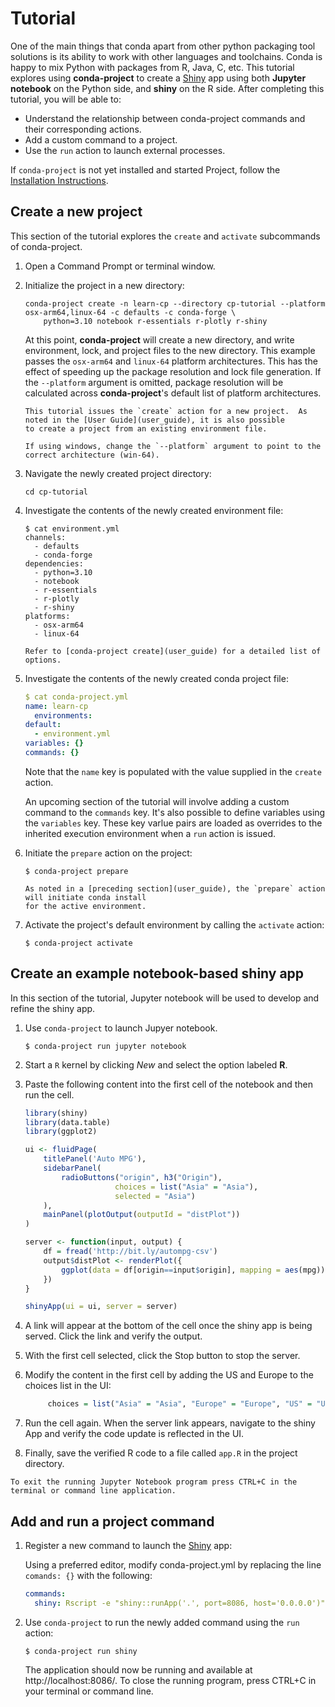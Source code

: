 # Tutorial

One of the main things that conda apart from other python packaging tool solutions is its ability to work with other languages and toolchains.  Conda
is happy to mix Python with packages from R, Java, C, etc. This tutorial explores using **conda-project** to create a [Shiny](https://shiny.rstudio.com/)
app using both **Jupyter notebook** on the Python side, and **shiny** on the R side.  After completing this tutorial, you will be able to:

 * Understand the relationship between conda-project commands and their corresponding actions.
 * Add a custom command to a project.
 * Use the `run` action to launch external processes.

If `conda-project` is not yet installed and started Project, follow the [Installation Instructions](index).

## Create a new project

This section of the tutorial explores the `create` and `activate` subcommands of conda-project.

1. Open a Command Prompt or terminal window.

2. Initialize the project in a new directory:
   ```shell
   conda-project create -n learn-cp --directory cp-tutorial --platform osx-arm64,linux-64 -c defaults -c conda-forge \
       python=3.10 notebook r-essentials r-plotly r-shiny
   ```

   At this point, **conda-project** will create a new directory, and write environment, lock, and project files to the new
   directory. This example passes the `osx-arm64` and `linux-64` platform architectures. This has the effect of speeding up
   the package resolution and lock file generation.  If the `--platform` argument is omitted, package resolution will be 
   calculated across **conda-project**'s default list of platform architectures.

   ```{note}
   This tutorial issues the `create` action for a new project.  As noted in the [User Guide](user_guide), it is also possible
   to create a project from an existing environment file.

   If using windows, change the `--platform` argument to point to the correct architecture (win-64).
   ```

3. Navigate the newly created project directory:
   ```shell
   cd cp-tutorial
   ```

4. Investigate the contents of the newly created environment file:
   ```shell
   $ cat environment.yml
   channels:
     - defaults
     - conda-forge
   dependencies:
     - python=3.10
     - notebook
     - r-essentials
     - r-plotly
     - r-shiny
   platforms:
     - osx-arm64
     - linux-64
   ```

   ```{note}
   Refer to [conda-project create](user_guide) for a detailed list of options.
   ```

5. Investigate the contents of the newly created conda project file:
   ```yaml
   $ cat conda-project.yml
   name: learn-cp
     environments:
   default:
     - environment.yml
   variables: {}
   commands: {}
   ```

   Note that the `name` key is populated with the value supplied in the `create` action.

   An upcoming section of the tutorial will involve adding a custom command to the `commands` key. It's also
   possible to define variables using the `variables` key.  These key varlue pairs are loaded as overrides
   to the inherited execution environment when a `run` action is issued.

6. Initiate the `prepare` action on the project:
   ```shell
   $ conda-project prepare
   ```

   ```{note}
   As noted in a [preceding section](user_guide), the `prepare` action will initiate conda install
   for the active environment.
   ```

7. Activate the project's default environment by calling the `activate` action:
   ```shell
   $ conda-project activate
   ```

## Create an example notebook-based shiny app

In this section of the tutorial, Jupyter notebook will be used to develop and refine the shiny app.

1. Use `conda-project` to launch Jupyer notebook.
   ```shell
   $ conda-project run jupyter notebook
   ```

2. Start a `R` kernel by clicking *New* and select the option labeled **R**.

3. Paste the following content into the first cell of the notebook and then run the cell.
   ```r
   library(shiny)
   library(data.table)
   library(ggplot2)

   ui <- fluidPage(
       titlePanel('Auto MPG'),
       sidebarPanel(
           radioButtons("origin", h3("Origin"),
                       choices = list("Asia" = "Asia"),
                       selected = "Asia")
       ),
       mainPanel(plotOutput(outputId = "distPlot"))
   )

   server <- function(input, output) {
       df = fread('http://bit.ly/autompg-csv')
       output$distPlot <- renderPlot({
           ggplot(data = df[origin==input$origin], mapping = aes(mpg)) + geom_density()
       })
   }

   shinyApp(ui = ui, server = server)
   ```

4. A link will appear at the bottom of the cell once the shiny app is being served.  Click the link and
   verify the output.

5. With the first cell selected, click the Stop button to stop the server.

6. Modify the content in the first cell by adding the US and Europe to the choices list in the UI:

   ```R
        choices = list("Asia" = "Asia", "Europe" = "Europe", "US" = "US"),
   ```

7. Run the cell again. When the server link appears, navigate to the shiny App and verify the code update is
   reflected in the UI.

8. Finally, save the verified R code to a file called `app.R` in the project directory.

```{note}
To exit the running Jupyter Notebook program press CTRL+C in the terminal or command line application.
```

## Add and run a project command

1. Register a new command to launch the [Shiny](https://shiny.rstudio.com/) app:

   Using a preferred editor, modify conda-project.yml by replacing the line `comands: {}` with the following:
   ```yaml
   commands:
     shiny: Rscript -e "shiny::runApp('.', port=8086, host='0.0.0.0')"
   ```

2. Use `conda-project` to run the newly added command using the `run` action:
   ```shell
   $ conda-project run shiny
   ```

   The application should now be running and available at http://localhost:8086/. To  close the running program,
   press CTRL+C in your terminal or command line.
